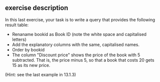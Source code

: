 ## exercise description
In this last exercise, your task is to write a query that provides the following result table:

* Renaname bookid as Book ID (note the white space and capitalised letters)
* Add the explanatory columns with the same, capitalised names.
* Order by bookid
* The column "Discount price" shows the price of the book with 5 subtracted. That is, the price minus 5, so that a book that costs 20 gets 15 as its new price.

(Hint: see the last example in 13.1.3) 
